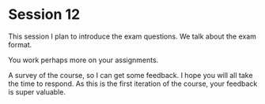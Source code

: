 # Session 12

This session I plan to introduce the exam questions. We talk about the exam format.

You work perhaps more on your assignments.

A survey of the course, so I can get some feedback. I hope you will all take the time to respond. As this is the first iteration of the course, your feedback is super valuable.